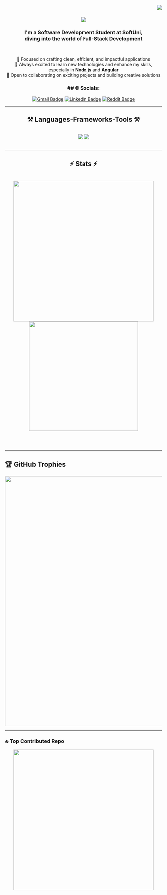 <img align="right" src="https://visitor-badge.laobi.icu/badge?page_id=ViktorStoichev.ViktorStoichev" />

<h1 align="center">
    <img src="https://readme-typing-svg.herokuapp.com/?font=Righteous&size=35&center=true&vCenter=true&width=500&height=70&duration=4000&lines=Hi+There!+👋;+I'm+Viktor+Stoichev!;" />
</h1>

<h3 align="center">I'm a Software Development Student at SoftUni, <br> diving into the world of Full-Stack Development</h3>

<br/>

<div align="center">
 
🌟 Focused on crafting clean, efficient, and impactful applications<br>
🎯 Always excited to learn new technologies and enhance my skills, especially in **Node.js** and **Angular**<br>
🤝 Open to collaborating on exciting projects and building creative solutions<br>

 </div>
 
<div align="center"> 
<h3>## 🌐 Socials:</h3>

<p align="center">
  <a href="mailto:viktor.stoichev534@gmail.com"><img src="https://img.shields.io/badge/Gmail-viktor.stoichev534@gmail.com-D14836?style=for-the-badge&logo=gmail&logoColor=white" alt="Gmail Badge"></a>
  <a href="https://www.linkedin.com/in/viktor-stoichev-20877a338" target="_blank"><img src="https://img.shields.io/badge/LinkedIn-Viktor Stoichev-0077B5?style=for-the-badge&logo=linkedin&logoColor=white" alt="LinkedIn Badge"></a>
  <a href="https://reddit.com/user/Miserable-Bat-3330" target="_blank"><img src="https://img.shields.io/badge/Reddit-Viktor Stoichev-FF4500?style=for-the-badge&logo=reddit&logoColor=white" alt="Reddit Badge"></a>
</p>

</div>

 <hr/>
 
<h2 align="center">⚒️ Languages-Frameworks-Tools ⚒️</h2>
<br/>
<div align="center">
    <img src="https://skillicons.dev/icons?i=html,css,vscode,github,git" />
    <img src="https://skillicons.dev/icons?i=nodejs,javascript,typescript,express,firebase,mongodb,angular" /><br>
</div>

<br/>
<hr/>

<h2 align="center">⚡ Stats ⚡</h2>
<br>
<div align=center>
  <img src="https://github-readme-stats.vercel.app/api?username=ViktorStoichev&theme=blueberry&hide_border=false&include_all_commits=true&count_private=false" width="450"/><br>
  <img src="https://github-readme-stats.vercel.app/api/top-langs/?username=ViktorStoichev&theme=blueberry&hide_border=false&include_all_commits=true&count_private=false&layout=compact" width="350"/>
</div>

<br/><br/>

<hr/>

## 🏆 GitHub Trophies
<div align="center">
  <img src="https://github-profile-trophy.vercel.app/?username=ViktorStoichev&theme=blueberry&no-frame=false&no-bg=true&margin-w=4" width="800"/>
</div>

---

### 🔝 Top Contributed Repo
<div align="center">
  <img src="https://github-contributor-stats.vercel.app/api?username=ViktorStoichev&limit=5&theme=blueberry&combine_all_yearly_contributions=true" width="450"/>
</div>
